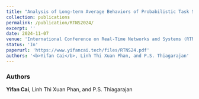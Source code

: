 ```yaml
---
title: "Analysis of Long-term Average Behaviors of Probabilistic Task Systems"
collection: publications
permalink: /publication/RTNS2024/
excerpt: ''
date: 2024-11-07
venue: 'International Conference on Real-Time Networks and Systems (RTNS), 2024'
status: 'In'
paperurl: 'https://www.yifancai.tech/files/RTNS24.pdf'
authors: '<b>Yifan Cai</b>, Linh Thi Xuan Phan, and P.S. Thiagarajan'
---
```


### Authors 

**Yifan Cai**, Linh Thi Xuan Phan, and P.S. Thiagarajan
